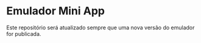# Emulador Mini App

Este repositório será atualizado sempre que uma nova versão do emulador for publicada.

